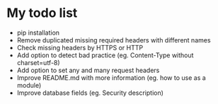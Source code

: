 # My todo list

* pip installation
* Remove duplicated missing required headers with different names
* Check missing headers by HTTPS or HTTP
* Add option to detect bad practice (eg. Content-Type without charset=utf-8)
* Add option to set any and many request headers
* Improve README.md with more information (eg. how to use as a module)
* Improve database fields (eg. Security description)